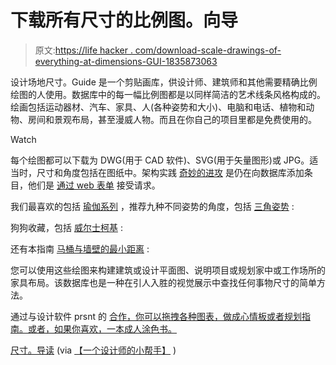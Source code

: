 # 下载所有尺寸的比例图。向导

> 原文:[https://life hacker . com/download-scale-drawings-of-everything-at-dimensions-GUI-1835873063](https://lifehacker.com/download-scale-drawings-of-everything-at-dimensions-gui-1835873063)

设计场地尺寸。Guide 是一个剪贴画库，供设计师、建筑师和其他需要精确比例绘图的人使用。数据库中的每一幅比例图都是以同样简洁的艺术线条风格构成的。绘画包括运动器材、汽车、家具、人(各种姿势和大小)、电脑和电话、植物和动物、房间和景观布局，甚至漫威人物。而且在你自己的项目里都是免费使用的。

Watch

每个绘图都可以下载为 DWG(用于 CAD 软件)、SVG(用于矢量图形)或 JPG。适当时，尺寸和角度包括在图纸中。架构实践 [奇妙的进攻](https://www.fantasticoffense.com/) 是仍在向数据库添加条目，他们是 [通过 web 表单](https://www.dimensions.guide/requests) 接受请求。

我们最喜欢的包括 [瑜伽系列](https://www.dimensions.guide/collection/yoga-poses) ，推荐九种不同姿势的角度，包括 [三角姿势](https://www.dimensions.guide/element/yoga-triangle-pose) :

狗狗收藏，包括 [威尔士柯基](https://www.dimensions.guide/element/dogs-pembroke-welsh-corgi) :

还有本指南 [马桶与墙壁的最小距离](https://www.dimensions.guide/element/toilet-clearances) :

您可以使用这些绘图来构建建筑或设计平面图、说明项目或规划家中或工作场所的家具布局。该数据库也是一种在引人入胜的视觉展示中查找任何事物尺寸的简单方法。

通过与设计软件 prsnt 的 [合作，你可以拖拽各种图表，做成心情板或者规划指南。或者，如果你喜欢，一本成人涂色书。](https://www.dimensions.guide/prsnt-app-mood-boards)

[尺寸。导读](https://www.dimensions.guide/) (via [【一个设计师的小帮手】](https://medium.com/hinderlingvolkart/a-designers-little-helpers-e803e2071ad2) )